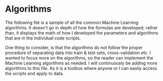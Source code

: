 # Algorithms
The following file is a sample of all the common Machine Learning algorithms. It doesn't go in depth of how the formulas are developed; rather than, it displays the math of how I developed the parameters and algorithms that are in the individual code scripts.

One thing to consider, is that the algorithms do not follow the proper procedure of separating data into train & test sets, cross-validation etc. I wanted to focus more on the algorithms, so the reader can implement the Machine Learning algorithms as needed. I will continuously be adding more algorithms to this file. As it is a toolbox where anyone or I can easily access the scripts and apply to data. 

